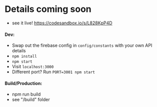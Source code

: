 # Details coming soon
* see it live! https://codesandbox.io/s/L828KpP4D

#### Dev:
* Swap out the firebase config in ```config/constants``` with your own API details
* ```npm install```
* ```npm start```
* Visit ```localhost:3000```
* Different port? Run ```PORT=3001 npm start```

#### Build/Production:
* npm run build
* see "/build" folder